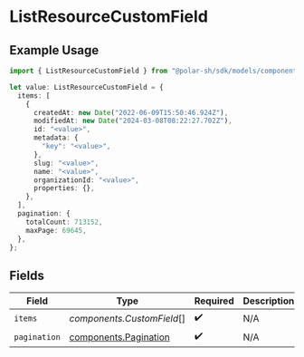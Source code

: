 # ListResourceCustomField

## Example Usage

```typescript
import { ListResourceCustomField } from "@polar-sh/sdk/models/components";

let value: ListResourceCustomField = {
  items: [
    {
      createdAt: new Date("2022-06-09T15:50:46.924Z"),
      modifiedAt: new Date("2024-03-08T08:22:27.702Z"),
      id: "<value>",
      metadata: {
        "key": "<value>",
      },
      slug: "<value>",
      name: "<value>",
      organizationId: "<value>",
      properties: {},
    },
  ],
  pagination: {
    totalCount: 713152,
    maxPage: 69645,
  },
};
```

## Fields

| Field                                                          | Type                                                           | Required                                                       | Description                                                    |
| -------------------------------------------------------------- | -------------------------------------------------------------- | -------------------------------------------------------------- | -------------------------------------------------------------- |
| `items`                                                        | *components.CustomField*[]                                     | :heavy_check_mark:                                             | N/A                                                            |
| `pagination`                                                   | [components.Pagination](../../models/components/pagination.md) | :heavy_check_mark:                                             | N/A                                                            |